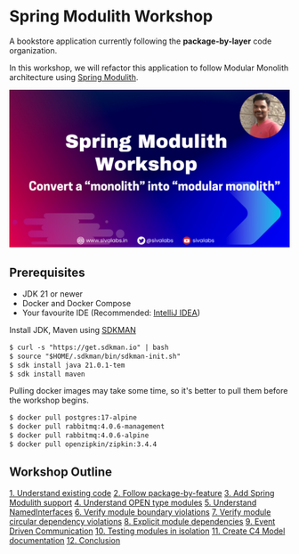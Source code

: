 # Spring Modulith Workshop
A bookstore application currently following the **package-by-layer** code organization.

In this workshop, we will refactor this application to follow Modular Monolith architecture 
using [Spring Modulith](https://spring.io/projects/spring-modulith).

![spring-modulith-workshop.png](docs/spring-modulith-workshop.png)

## Prerequisites
* JDK 21 or newer
* Docker and Docker Compose
* Your favourite IDE (Recommended: [IntelliJ IDEA](https://www.jetbrains.com/idea/))

Install JDK, Maven using [SDKMAN](https://sdkman.io/)

```shell
$ curl -s "https://get.sdkman.io" | bash
$ source "$HOME/.sdkman/bin/sdkman-init.sh"
$ sdk install java 21.0.1-tem
$ sdk install maven
```

Pulling docker images may take some time, so it's better to pull them before the workshop begins.

```shell
$ docker pull postgres:17-alpine
$ docker pull rabbitmq:4.0.6-management
$ docker pull rabbitmq:4.0.6-alpine
$ docker pull openzipkin/zipkin:3.4.4
```

## Workshop Outline

[1. Understand existing code](workshop/step-1.md)
[2. Follow package-by-feature](workshop/step-2.md)
[3. Add Spring Modulith support](workshop/step-3.md)
[4. Understand OPEN type modules](workshop/step-4.md)
[5. Understand NamedInterfaces](workshop/step-5.md)
[6. Verify module boundary violations](workshop/step-6.md)
[7. Verify module circular dependency violations](workshop/step-7.md)
[8. Explicit module dependencies](workshop/step-8.md)
[9. Event Driven Communication](workshop/step-9.md)
[10. Testing modules in isolation](workshop/step-10.md)
[11. Create C4 Model documentation](workshop/step-11.md)
[12. Conclusion](workshop/step-12.md)
